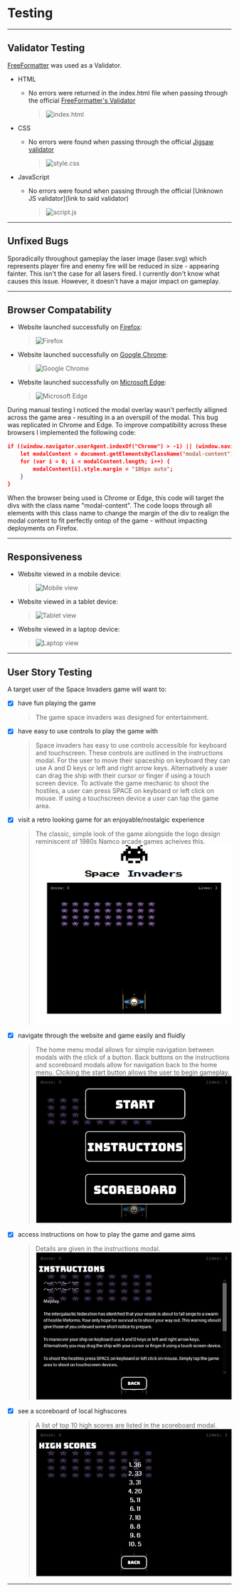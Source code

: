 # Testing 

***

## Validator Testing 

[FreeFormatter](https://www.freeformatter.com/html-validator.html) was used as a Validator.

- HTML
  - No errors were returned in the index.html file when passing through the official [FreeFormatter's Validator](https://www.freeformatter.com/html-validator.html)

    >![index.html](documentation/testing/ff-html-index-screenshot.png)


- CSS
  - No errors were found when passing through the official [Jigsaw validator](https://jigsaw.w3.org/css-validator/validator?uri=https%3A%2F%2Fantonia-white.github.io%2Fanlief-ecological-consultancy)
  
    >![style.css](documentation/testing/w3c-css-validator-screenshot.png)


- JavaScript
  - No errors were found when passing through the official [Unknown JS validator](link to said validator)
  
    >![script.js](documentation/testing/.png)

***

## Unfixed Bugs 

Sporadically throughout gameplay the laser image (laser.svg) which represents player fire and enemy fire will be reduced in size - appearing fainter. This isn't the case for all lasers fired. I currently don't know what causes this issue. However, it doesn't have a major impact on gameplay.

***

## Browser Compatability

- Website launched successfully on [Firefox](https://www.mozilla.org/en-GB/firefox/new/):

  >![Firefox](documentation/testing/laptop-firefox-screenshot.png)

- Website launched successfully on [Google Chrome](https://www.google.com/intl/en_uk/chrome/):

  >![Google Chrome](documentation/testing/tablet-chrome-screenshot.png)

- Website launched successfully on [Microsoft Edge](https://www.microsoft.com/en-us/edge):

  >![Microsoft Edge](documentation/testing/mobile-edge-screenshot.png)

During manual testing I noticed the modal overlay wasn't perfectly alligned across the game area - resulting in a an overspill of the modal. This bug was replicated in Chrome and Edge. To improve compatibility across these browsers I implemented the following code:
```json
if ((window.navigator.userAgent.indexOf("Chrome") > -1) || (window.navigator.userAgent.indexOf("Edge/") > -1)) {
    let modalContent = document.getElementsByClassName("modal-content");
    for (var i = 0; i < modalContent.length; i++) {
        modalContent[i].style.margin = "186px auto";
    }
}
```
When the browser being used is Chrome or Edge, this code will target the divs with the class name "modal-content". The code loops through all elements with this class name to change the margin of the div to realign the modal content to fit perfectly ontop of the game - without impacting deployments on Firefox.
***

## Responsiveness

- Website viewed in a mobile device:

  >![Mobile view](documentation/testing/mobile-edge-screenshot.png)

- Website viewed in a tablet device:

  >![Tablet view](documentation/testing/tablet-chrome-screenshot.png)

- Website viewed in a laptop device:

  >![Laptop view](documentation/testing/laptop-firefox-screenshot.png)


***

## User Story Testing

A target user of the Space Invaders game will want to:
- [x] have fun playing the game
   >The game space invaders was designed for entertainment.

- [x] have easy to use controls to play the game with
   >Space invaders has easy to use controls accessible for keyboard and touchscreen. These controls are outlined in the instructions modal. For the user to move their spaceship on keyboard they can use A and D keys or left and right arrow keys. Alternatively a user can drag the ship with their cursor or finger if using a touch screen device. To activate the game mechanic to shoot the hostiles, a user can press SPACE on keyboard or left click on mouse. If using a touchscreen device a user can tap the game area.

- [x] visit a retro looking game for an enjoyable/nostalgic experience
   >The classic, simple look of the game alongside the logo design reminiscent of 1980s Namco arcade games acheives this.
   ![Gameplay](documentation/testing/gameplay-screenshot.png)

- [x] navigate through the website and game easily and fluidly
   >The home menu modal allows for simple navigation between modals with the click of a button. Back buttons on the instructions and scoreboard modals allow for navigation back to the home menu. Clciking the start button allows the user to begin gameplay.
   ![Home Menu](documentation/testing/home-menu-screenshot.png)

- [x] access instructions on how to play the game and game aims
   >Details are given in the instructions modal.
   ![Instructions](documentation/testing/instructions-screenshot.png)

- [x] see a scoreboard of local highscores
   >A list of top 10 high scores are listed in the scoreboard modal.
   ![Scoreboard](documentation/testing/scoreboard-screenshot.png)

***
